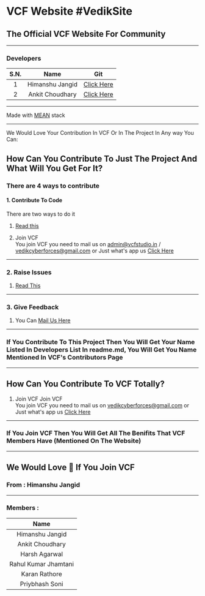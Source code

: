# VCF Website #VedikSite
## The Official VCF Website For Community
********
### Developers

| S.N. | Name | Git |
|:----:|:-----:|:-----:|
|1       | Himanshu Jangid       | <a href="https://github.com/himanshurajora">Click Here</a> |
| 2     |   Ankit Choudhary     |   <a href="https://github.com/ankit1509">Click Here</a> 

-----------
Made with <a href="https://en.wikipedia.org/wiki/MEAN_(solution_stack)">MEAN</a> stack 
****************

We Would Love Your Contribution In VCF Or In The Project In Any way You Can:

## How Can You Contribute To Just The Project And What Will You Get For It?

### There are 4 ways to contribute
#### 1. Contribute To Code
There are two ways to do it
1. <a href="https://www.dataschool.io/how-to-contribute-on-github/">Read this</a>

2. Join VCF <br>
You join VCF you need to mail us on admin@vcfstudio.in / vedikcyberforces@gmail.com
or Just what's app us <a href="https://wa.me/6377915209?text=Hey, I'm Interested In Joining The VCF Community">Click Here</a>
***
### 2. Raise Issues
1. <a href="https://docs.github.com/en/github/managing-your-work-on-github/creating-an-issue">Read This</a>
***
### 3. Give Feedback
1. You Can <a href="mailto:vedikcyberforces@gmail.com">Mail Us Here</a>
***

### If You Contribute To This Project Then You Will Get Your Name Listed In Developers List In <span>readme.md</span>, You Will Get You Name Mentioned In VCF's Contributors Page

***

## How Can You Contribute To VCF Totally?
1. Join VCF
Join VCF <br>
You join VCF you need to mail us on vedikcyberforces@gmail.com
or Just what's app us <a href="https://wa.me/6377915209?text=Hey, I'm Interested In Joining The VCF Community">Click Here</a>
***
### If You Join VCF Then You Will Get All The Benifits That VCF Members Have (Mentioned On The Website)
***
## We Would Love 🙂 If You Join VCF
### From : Himanshu Jangid

***
### Members :

| Name |
|:-----:|
| Himanshu Jangid | 
| Ankit Choudhary | 
| Harsh Agarwal | 
| Rahul Kumar Jhamtani | 
|Karan Rathore|
|Priybhash Soni|